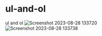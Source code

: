 # ul-and-ol
 ul and ol
![Screenshot 2023-08-28 133720](https://github.com/divyavaland1609/ul-and-ol/assets/142478256/f45ac1f1-3451-4c0c-9aaf-19644ce118ac)
![Screenshot 2023-08-28 133738](https://github.com/divyavaland1609/ul-and-ol/assets/142478256/000b8f69-9fa2-4199-a27e-0e8e9b6ea6ec)
